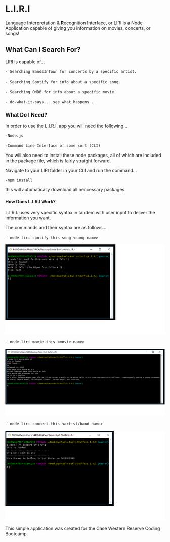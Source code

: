 # L.I.R.I
**L**anguage **I**nterpretation & **R**ecognition **I**nterface, or LIRI is a Node Application capable of giving you information on movies, concerts, or songs!

## What Can I Search For?
LIRI is capable of...

    - Searching BandsInTown for concerts by a specific artist.

    - Searching Spotify for info about a specific song.

    - Searching OMDB for info about a specific movie.

    - do-what-it-says....see what happens...
### What Do I Need?
In order to use the L.I.R.I. app you will need the following...

    -Node.js 

    -Command Line Interface of some sort (CLI)

You will also need to install these node packages, all of which are included in the package file, which is fairly straight forward.

Navigate to your LIRI folder in your CLI and run the command...

    -npm install

this will automatically download all neccessary packages.

#### How Does L.I.R.I Work?
L.I.R.I. uses very specific syntax in tandem with user input to deliver the information you want.

The commands and their syntax are as follows...

    - node liri spotify-this-song <song name>

![spotify-this-song](images/spotthisex.png)

    - node liri movie-this <movie name>

![movie-this](images/movthisex.png)

    - node liri concert-this <artist/band name>

![concert-this](images/conthisex.png)

This simple application was created for the Case Western Reserve Coding Bootcamp.

